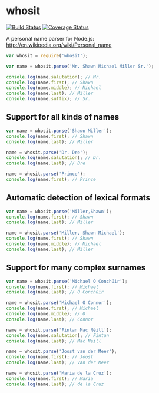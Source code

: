 # whosit

[![Build Status](https://github.com/mediocre/whosit/actions/workflows/continuousIntegration.yaml/badge.svg?branch=main)](https://github.com/mediocre/whosit/actions?query=workflow%3Abuild+branch%3Amain)
[![Coverage Status](https://coveralls.io/repos/github/mediocre/whosit/badge.svg?branch=main)](https://coveralls.io/github/mediocre/whosit?branch=main)

A personal name parser for Node.js: http://en.wikipedia.org/wiki/Personal_name

```js
var whosit = require('whosit');

var name = whosit.parse('Mr. Shawn Michael Miller Sr.');

console.log(name.salutation); // Mr.
console.log(name.first); // Shawn
console.log(name.middle); // Michael
console.log(name.last); // Miller
console.log(name.suffix); // Sr.
```

## Support for all kinds of names

```js
var name = whosit.parse('Shawn Miller');
console.log(name.first); // Shawn
console.log(name.last); // Miller

name = whosit.parse('Dr. Dre');
console.log(name.salutation); // Dr.
console.log(name.last); // Dre

name = whosit.parse('Prince');
console.log(name.first); // Prince
```

## Automatic detection of lexical formats

```js
var name = whosit.parse('Miller,Shawn');
console.log(name.first); // Shawn
console.log(name.last); // Miller

name = whosit.parse('Miller, Shawn Michael');
console.log(name.first); // Shawn
console.log(name.middle); // Michael
console.log(name.last); // Miller
```

## Support for many complex surnames
```js
var name = whosit.parse('Michael Ó Conchúir');
console.log(name.first); // Michael
console.log(name.last); // Ó Conchúir

name = whosit.parse('Michael O Connor');
console.log(name.first); // Michael
console.log(name.middle); // O
console.log(name.last); // Connor

name = whosit.parse('Fintan Mac Néill');
console.log(name.salutation); // Fintan
console.log(name.last); // Mac Néill

name = whosit.parse('Joost van der Meer');
console.log(name.first); // Joost
console.log(name.last); // van der Meer

name = whosit.parse('Maria de la Cruz');
console.log(name.first); // Maria
console.log(name.last); // de la Cruz
```
